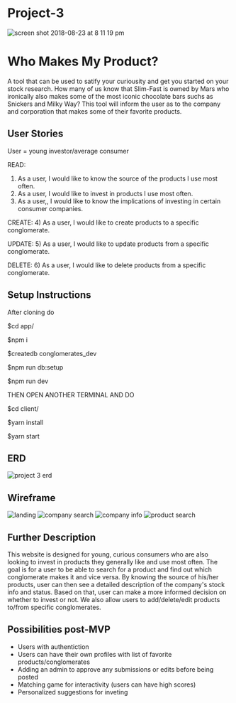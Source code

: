# Project-3

![screen shot 2018-08-23 at 8 11 19 pm](https://media.git.generalassemb.ly/user/14932/files/49110598-a712-11e8-89d3-60b1c5f4fbd2)


# Who Makes My Product?
A tool that can be used to satify your curiousity and get you started on your stock research. How many of us know that Slim-Fast is owned by Mars who ironically also makes some of the most iconic chocolate bars suchs as Snickers and Milky Way? This tool will inform the user as to the company and corporation that makes some of their favorite products.
## User Stories
User = young investor/average consumer

READ:
1)	As a user, I would like to know the source of the products I use most often.
2)	As a user, I would like to invest in products I use most often.
3)	As a user,, I would like to know the implications of investing in certain consumer companies.

CREATE:
4)	As a user, I would like to create products to a specific conglomerate. 

UPDATE:
5)	As a user, I would like to update products from a specific conglomerate. 

DELETE:
6)	As a user, I would like to delete products from a specific conglomerate. 

## Setup Instructions
After cloning do

$cd app/

$npm i

$createdb conglomerates_dev

$npm run db:setup

$npm run dev

THEN OPEN ANOTHER TERMINAL AND DO

$cd client/

$yarn install

$yarn start

## ERD
![project 3 erd](https://media.git.generalassemb.ly/user/14932/files/f4c24042-a3d3-11e8-93ef-e1e98ab7535c)

## Wireframe
![landing](https://media.git.generalassemb.ly/user/14932/files/0e43ab78-a3d4-11e8-99d5-0f6e62e2a39e)
![company search](https://media.git.generalassemb.ly/user/14932/files/12004df2-a3d4-11e8-9f37-a8ed19c8fad7)
![company info](https://media.git.generalassemb.ly/user/14932/files/13c5a70e-a3d4-11e8-9434-cc9c25a92553)
![product search](https://media.git.generalassemb.ly/user/14932/files/1006adb6-a3d4-11e8-8514-08e678b027ef)

## Further Description 
This website is designed for young, curious consumers who are also looking to invest in products they generally like and use most often. The goal is for a user to be able to search for a product and find out which conglomerate makes it and vice versa. By knowing the source of his/her products, user can then see a detailed description of the company's stock info and status. Based on that, user can make a more informed decision on whether to invest or not. We also allow users to add/delete/edit products to/from specific conglomerates. 

## Possibilities post-MVP
- Users with authentiction
-  Users can have their own profiles with list of favorite products/conglomerates
- Adding an admin to approve any submissions or edits before being posted
- Matching game for interactivity (users can have high scores)
- Personalized suggestions for inveting
